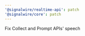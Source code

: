 ```yaml
---
'@signalwire/realtime-api': patch
'@signalwire/core': patch
---
```


Fix Collect and Prompt APIs' speech
